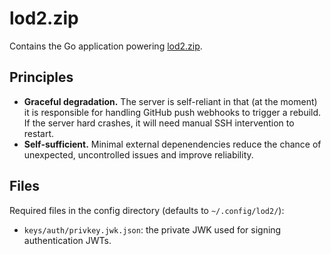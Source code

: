 # lod2.zip

Contains the Go application powering [lod2.zip](https://lod2.zip/).

## Principles

* **Graceful degradation.** The server is self-reliant in that (at the moment) it is responsible for handling GitHub push webhooks to trigger a rebuild. If the server hard crashes, it will need manual SSH intervention to restart.
* **Self-sufficient.** Minimal external depenendencies reduce the chance of unexpected, uncontrolled issues and improve reliability.

## Files

Required files in the config directory (defaults to `~/.config/lod2/`):

* `keys/auth/privkey.jwk.json`: the private JWK used for signing authentication JWTs.
